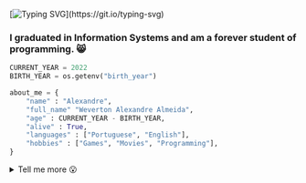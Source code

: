 [![Typing SVG](https://readme-typing-svg.herokuapp.com?font=Ubuntu+Mono&size=28&duration=4000&multiline=true&width=480&height=120&lines=Hi+There!+%E2%9C%8C;Welcome+to+my+GitHub!+%F0%9F%98%B8;I'm+Alexandre%2C+nice+to+meet+you.)](https://git.io/typing-svg)

### I graduated in Information Systems and am a forever student of programming. 😸

```python
CURRENT_YEAR = 2022
BIRTH_YEAR = os.getenv("birth_year")

about_me = {
    "name" : "Alexandre",
    "full_name" "Weverton Alexandre Almeida",
    "age" : CURRENT_YEAR - BIRTH_YEAR,
    "alive" : True,
    "languages" : ["Portuguese", "English"],
    "hobbies" : ["Games", "Movies", "Programming"],
}
```

<details>
	<summary>Tell me more 😮</summary>

### - 🌱 Studying plan...

<div style="text-align:center;">
  <img src="https://cdn.jsdelivr.net/gh/devicons/devicon/icons/typescript/typescript-plain.svg" width="50" />
  <img src="https://img.icons8.com/color/2x/nodejs.png" width="50" />
  <img src="https://cdn.jsdelivr.net/gh/devicons/devicon/icons/react/react-original-wordmark.svg" width="50" />
</div>
<br>

### - 💻 Tech Stack

<div style="text-align:center;">
  <img src="https://cdn.jsdelivr.net/gh/devicons/devicon/icons/python/python-original.svg" width="50" />
  <img src="https://cdn.jsdelivr.net/gh/devicons/devicon/icons/javascript/javascript-original.svg" width="50" />
  <img src="https://cdn.jsdelivr.net/gh/devicons/devicon/icons/html5/html5-original.svg" width="50" />
  <img src="https://cdn.jsdelivr.net/gh/devicons/devicon/icons/css3/css3-original.svg" width="50" />
  <img src="https://cdn.jsdelivr.net/gh/devicons/devicon/icons/php/php-plain.svg" width="50" />
  <img src="https://cdn.jsdelivr.net/gh/devicons/devicon/icons/git/git-original.svg" width="50" />
  <img src="https://cdn.jsdelivr.net/gh/devicons/devicon/icons/github/github-original.svg" width="50" />
  <img src="https://cdn.jsdelivr.net/gh/devicons/devicon/icons/bootstrap/bootstrap-original.svg" width="50" />
  <img src="https://cdn.jsdelivr.net/gh/devicons/devicon/icons/docker/docker-original-wordmark.svg" width="50" />
  <img src="https://img.icons8.com/nolan/2x/flask.png" width="50" />
  <img src="https://img.icons8.com/nolan/2x/markdown.png" width="50" />
  <img src="https://img.icons8.com/color/2x/linux.png" width="50" />
  <img src="https://cdn.jsdelivr.net/gh/devicons/devicon/icons/rust/rust-plain.svg" width="50" />
</div>
<br>

## - 🤙 Contact me

<div style="text-align:center;">
  <a href="https://www.linkedin.com/in/alexandrea11/" target="_blank"><img src="https://img.icons8.com/cute-clipart/452/linkedin.png" width="50" /></a>
</div>
```
</details>